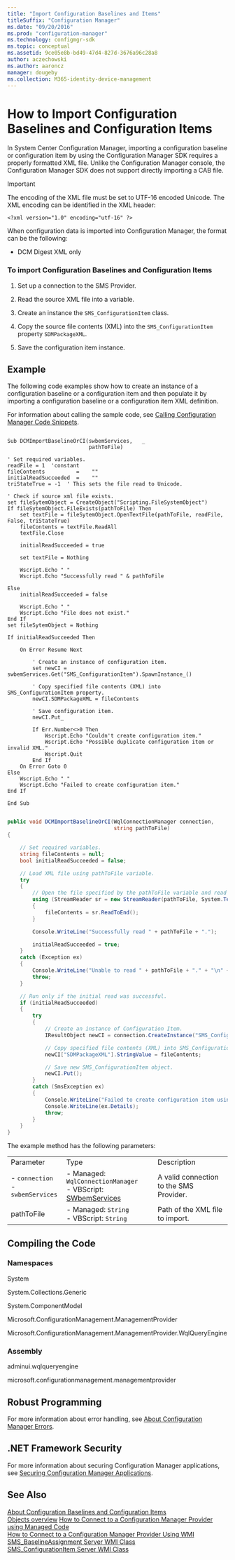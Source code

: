 ```yaml
---
title: "Import Configuration Baselines and Items"
titleSuffix: "Configuration Manager"
ms.date: "09/20/2016"
ms.prod: "configuration-manager"
ms.technology: configmgr-sdk
ms.topic: conceptual
ms.assetid: 9ce05e8b-bd49-47d4-827d-3676a96c28a8
author: aczechowski
ms.author: aaroncz
manager: dougeby
ms.collection: M365-identity-device-management
---
```

# How to Import Configuration Baselines and Configuration Items
In System Center Configuration Manager, importing a configuration baseline or configuration item by using the Configuration Manager SDK requires a properly formatted XML file. Unlike the Configuration Manager console, the Configuration Manager SDK does not support directly importing a CAB file.  

> [!IMPORTANT]
>  The encoding of the XML file must be set to UTF-16 encoded Unicode. The XML encoding can be identified in the XML header:  
>   
>  `<?xml version="1.0" encoding="utf-16" ?>`  

 When configuration data is imported into Configuration Manager, the format can be the following:  

-   DCM Digest XML only  

### To import Configuration Baselines and Configuration Items  

1.  Set up a connection to the SMS Provider.  

2.  Read the source XML file into a variable.  

3.  Create an instance the `SMS_ConfigurationItem` class.  

4.  Copy the source file contents (XML) into the `SMS_ConfigurationItem` property `SDMPackageXML`.  

5.  Save the configuration item instance.  

## Example  
 The following code examples show how to create an instance of a configuration baseline or a configuration item and then populate it by importing a configuration baseline or a configuration item XML definition.  

 For information about calling the sample code, see [Calling Configuration Manager Code Snippets](../../develop/core/understand/calling-code-snippets.md).  

```vbs  

Sub DCMImportBaselineOrCI(swbemServices,   _  
                          pathToFile)  

' Set required variables.  
readFile = 1  'constant   
fileContents          =    ""  
initialReadSucceeded  =    ""  
triStateTrue = -1  ' This sets the file read to Unicode.  

' Check if source xml file exists.  
set fileSytemObject = CreateObject("Scripting.FileSystemObject")  
If fileSytemObject.FileExists(pathToFile) Then  
    set textFile = fileSytemObject.OpenTextFile(pathToFile, readFile, False, triStateTrue)      
    fileContents = textFile.ReadAll  
    textFile.Close  

    initialReadSucceeded = true  

    set textFile = Nothing  

    Wscript.Echo " "  
    Wscript.Echo "Successfully read " & pathToFile  

Else  
    initialReadSucceeded = false  

    Wscript.Echo " "  
    Wscript.Echo "File does not exist."  
End If  
set fileSytemObject = Nothing  

If initialReadSucceeded Then  

    On Error Resume Next   

        ' Create an instance of configuration item.  
        set newCI = swbemServices.Get("SMS_ConfigurationItem").SpawnInstance_()        

        ' Copy specified file contents (XML) into SMS_ConfigurationItem property.  
        newCI.SDMPackageXML = fileContents  

        ' Save configuration item.  
        newCI.Put_  

        If Err.Number<>0 Then  
            Wscript.Echo "Couldn't create configuration item."  
            Wscript.Echo "Possible duplicate configuration item or invalid XML."  
            Wscript.Quit  
        End If  
    On Error Goto 0  
Else  
    Wscript.Echo " "  
    Wscript.Echo "Failed to create configuration item."     
End If    

End Sub  

```  

```c#  

public void DCMImportBaselineOrCI(WqlConnectionManager connection,  
                                  string pathToFile)  
{  

    // Set required variables.  
    string fileContents = null;  
    bool initialReadSucceeded = false;  

    // Load XML file using pathToFile variable.  
    try  
    {  
        // Open the file specified by the pathToFile variable and read the contents into a string.  
        using (StreamReader sr = new StreamReader(pathToFile, System.Text.Encoding.Unicode))  
        {  
            fileContents = sr.ReadToEnd();  
        }  

        Console.WriteLine("Successfully read " + pathToFile + ".");  

        initialReadSucceeded = true;  
    }  
    catch (Exception ex)  
    {  
        Console.WriteLine("Unable to read " + pathToFile + "." + "\n" + ex.Message);  
        throw;  
    }  

    // Run only if the initial read was successful.  
    if (initialReadSucceeded)  
    {  
        try  
        {  
            // Create an instance of Configuration Item.  
            IResultObject newCI = connection.CreateInstance("SMS_ConfigurationItem");  

            // Copy specified file contents (XML) into SMS_ConfigurationItem property.  
            newCI["SDMPackageXML"].StringValue = fileContents;  

            // Save new SMS_ConfigurationItem object.   
            newCI.Put();  
        }  
        catch (SmsException ex)  
        {  
            Console.WriteLine("Failed to create configuration item using " + pathToFile + ".");  
            Console.WriteLine(ex.Details);  
            throw;   
        }  
    }  
}  

```  

 The example method has the following parameters:  

||||  
|-|-|-|  
|Parameter|Type|Description|  
|-   `connection`<br />-   `swbemServices`|-   Managed: `WqlConnectionManager`<br />-   VBScript: [SWbemServices](https://msdn.microsoft.com/library/aa393854.aspx)|A valid connection to the SMS Provider.|  
|pathToFile|-   Managed: `String`<br />-   VBScript: `String`|Path of the XML file to import.|  

## Compiling the Code  

### Namespaces  
 System  

 System.Collections.Generic  

 System.ComponentModel  

 Microsoft.ConfigurationManagement.ManagementProvider  

 Microsoft.ConfigurationManagement.ManagementProvider.WqlQueryEngine  

### Assembly  
 adminui.wqlqueryengine  

 microsoft.configurationmanagement.managementprovider  

## Robust Programming  
 For more information about error handling, see [About Configuration Manager Errors](../../develop/core/understand/about-configuration-manager-errors.md).  

## .NET Framework Security  
 For more information about securing Configuration Manager applications, see [Securing Configuration Manager Applications](../../develop/core/understand/securing-configuration-manager-applications.md).  

## See Also  
 [About Configuration Baselines and Configuration Items](../../develop/compliance/about-configuration-baselines-and-configuration-items.md)   
 [Objects overview](/sccm/develop/core/understand/configuration-manager-objects-overview)
 [How to Connect to a Configuration Manager Provider using Managed Code](../../develop/core/understand/how-to-connect-to-an-sms-provider-by-using-managed-code.md)   
 [How to Connect to a Configuration Manager Provider Using WMI](../../develop/core/understand/how-to-connect-to-an-sms-provider-in-configuration-manager-by-using-wmi.md)   
 [SMS_BaselineAssignment Server WMI Class](../../develop/reference/compliance/sms_baselineassignment-server-wmi-class.md)   
 [SMS_ConfigurationItem Server WMI Class](../../develop/reference/compliance/sms_configurationitem-server-wmi-class.md)
